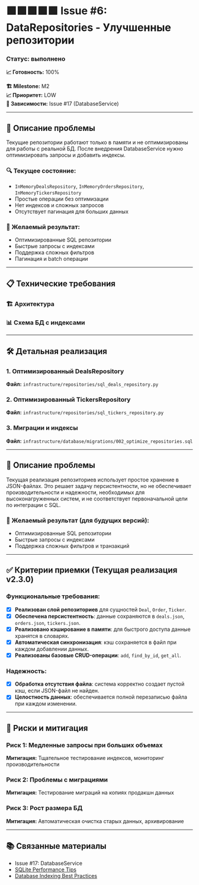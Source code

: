 # 🟩🟩🟩🟩🟩 Issue #6: DataRepositories - Улучшенные репозитории
### Статус: выполнено
**📈 Готовность:** 100%

**🏗️ Milestone:** M2  
**📈 Приоритет:** LOW  
**🔗 Зависимости:** Issue #17 (DatabaseService)

---

## 📝 Описание проблемы

Текущие репозитории работают только в памяти и не оптимизированы для работы с реальной БД. После внедрения DatabaseService нужно оптимизировать запросы и добавить индексы.

### 🔍 Текущее состояние:
- `InMemoryDealsRepository`, `InMemoryOrdersRepository`, `InMemoryTickersRepository`
- Простые операции без оптимизации
- Нет индексов и сложных запросов
- Отсутствует пагинация для больших данных

### 🎯 Желаемый результат:
- Оптимизированные SQL репозитории
- Быстрые запросы с индексами
- Поддержка сложных фильтров
- Пагинация и batch операции

---

## 📋 Технические требования

### 🏗️ Архитектура


### 📊 Схема БД с индексами


---

## 🛠️ Детальная реализация

### 1. **Оптимизированный DealsRepository**

**Файл:** `infrastructure/repositories/sql_deals_repository.py`


### 2. **Оптимизированный TickersRepository**

**Файл:** `infrastructure/repositories/sql_tickers_repository.py`


### 3. **Миграции и индексы**

**Файл:** `infrastructure/database/migrations/002_optimize_repositories.sql`


---

## 📝 Описание проблемы

Текущая реализация репозиториев использует простое хранение в JSON-файлах. Это решает задачу персистентности, но не обеспечивает производительности и надежности, необходимых для высоконагруженных систем, и не соответствует первоначальной цели по интеграции с SQL.

### 🎯 Желаемый результат (для будущих версий):
- Оптимизированные SQL репозитории
- Быстрые запросы с индексами
- Поддержка сложных фильтров и транзакций

---

## ✅ Критерии приемки (Текущая реализация v2.3.0)

### Функциональные требования:
- [x] **Реализован слой репозиториев** для сущностей `Deal`, `Order`, `Ticker`.
- [x] **Обеспечена персистентность**: данные сохраняются в `deals.json`, `orders.json`, `tickers.json`.
- [x] **Реализовано кэширование в памяти**: для быстрого доступа данные хранятся в словарях.
- [x] **Автоматическая синхронизация**: кэш сохраняется в файл при каждом добавлении данных.
- [x] **Реализованы базовые CRUD-операции**: `add`, `find_by_id`, `get_all`.

### Надежность:
- [x] **Обработка отсутствия файла**: система корректно создает пустой кэш, если JSON-файл не найден.
- [x] **Целостность данных**: обеспечивается полной перезаписью файла при каждом изменении.

---

## 🚧 Риски и митигация

### Риск 1: Медленные запросы при больших объемах
**Митигация:** Тщательное тестирование индексов, мониторинг производительности

### Риск 2: Проблемы с миграциями
**Митигация:** Тестирование миграций на копиях продакшн данных

### Риск 3: Рост размера БД
**Митигация:** Автоматическая очистка старых данных, архивирование

---

## 📚 Связанные материалы

- Issue #17: DatabaseService
- [SQLite Performance Tips](https://www.sqlite.org/optoverview.html)
- [Database Indexing Best Practices](https://use-the-index-luke.com/)
